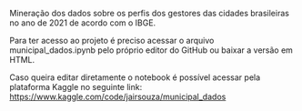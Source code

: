 Mineração dos dados sobre os perfis dos gestores das cidades brasileiras no ano de 2021 de acordo com o IBGE.

Para ter acesso ao projeto é preciso acessar o arquivo municipal_dados.ipynb pelo próprio editor do GitHub ou baixar a versão em HTML.

Caso queira editar diretamente o notebook é possível acessar pela plataforma Kaggle no seguinte link: https://www.kaggle.com/code/jairsouza/municipal_dados
